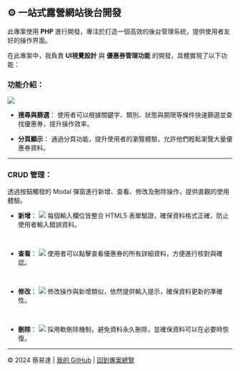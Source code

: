 ## ⚙️ 一站式露營網站後台開發

此專案使用 **PHP** 進行開發，專注於打造一個高效的後台管理系統，提供使用者友好的操作界面。

在此專案中，我負責 **UI視覺設計** 與 **優惠券管理功能** 的開發，具體實現了以下功能：

### 功能介紹：

<img src="https://github.com/sth-of-yidatsai/campmate/blob/main/images/%E5%84%AA%E6%83%A0%E5%88%B8%E7%AE%A1%E7%90%86.png" />

- **搜尋與篩選**：
  使用者可以根據關鍵字、類別、狀態與期限等條件快速篩選並查找優惠券，提升操作效率。

- **分頁顯示**：
  通過分頁功能，提升使用者的瀏覽體驗，允許他們輕鬆瀏覽大量優惠券資料。

<hr/>

### CRUD 管理：
透過按鈕觸發的 Modal 彈窗進行新增、查看、修改及刪除操作，提供直觀的使用體驗。
  
- **新增**：
    <img src="https://github.com/sth-of-yidatsai/campmate/blob/main/images/%E5%84%AA%E6%83%A0%E5%88%B8%E7%AE%A1%E7%90%86%20-%20%E6%96%B0%E5%A2%9E.png" />
    每個輸入欄位皆整合 HTML5 表單驗證，確保資料格式正確，防止使用者輸入錯誤資料。
    <br/>

    <br/>
    
- **查看**：
    <img src="https://github.com/sth-of-yidatsai/campmate/blob/main/images/%E5%84%AA%E6%83%A0%E5%88%B8%E7%AE%A1%E7%90%86%20-%20%E6%9F%A5%E7%9C%8B.png" />
    使用者可以點擊查看優惠券的所有詳細資料，方便進行核對與確認。
    <br/>

    <br/>
    
- **修改**：
    <img src="https://github.com/sth-of-yidatsai/campmate/blob/main/images/%E5%84%AA%E6%83%A0%E5%88%B8%E7%AE%A1%E7%90%86%20-%20%E7%B7%A8%E8%BC%AF.png" />
    修改操作與新增類似，依然提供輸入提示，確保資料更新的準確性。
    <br/>

    <br/>
    
- **刪除**：
    <img src="https://github.com/sth-of-yidatsai/campmate/blob/main/images/%E5%84%AA%E6%83%A0%E5%88%B8%E7%AE%A1%E7%90%86%20-%20%E5%88%AA%E9%99%A4.png" />
    採用軟刪除機制，避免資料永久刪除，並確保資料可以在必要時恢復。

---

© 2024 蔡易達 | [我的 GitHub](https://github.com/sth-of-yidatsai) | [回到專案總覽](https://github.com/sth-of-yidatsai/My-Project-Dashboard/tree/main)
